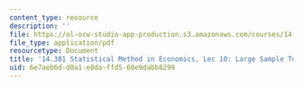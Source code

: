 ```yaml
---
content_type: resource
description: ''
file: https://ol-ocw-studio-app-production.s3.amazonaws.com/courses/14-381-statistical-method-in-economics-fall-2018/6e7aeb6dd0a1e8daffd560e9dabb8299_MIT14_381F18_lec10.pdf
file_type: application/pdf
resourcetype: Document
title: '14.381 Statistical Method in Economics, Lec 10: Large Sample Tests'
uid: 6e7aeb6d-d0a1-e8da-ffd5-60e9dabb8299
---
```

